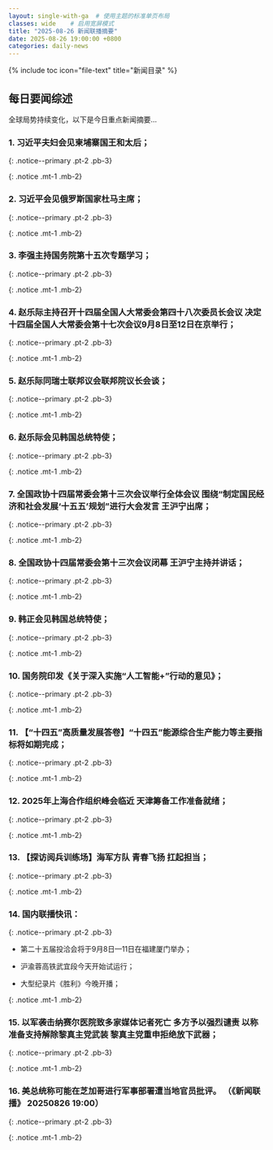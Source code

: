 ```yaml
---
layout: single-with-ga  # 使用主题的标准单页布局
classes: wide    # 启用宽屏模式
title: "2025-08-26 新闻联播摘要"
date: 2025-08-26 19:00:00 +0800
categories: daily-news
---
```


{% include toc icon="file-text" title="新闻目录" %}
   
## 每日要闻综述

全球局势持续变化，以下是今日重点新闻摘要...

### 1. 习近平夫妇会见柬埔寨国王和太后； 

{: .notice--primary .pt-2 .pb-3}

{: .notice .mt-1 .mb-2}

### 2. 习近平会见俄罗斯国家杜马主席； 

{: .notice--primary .pt-2 .pb-3}

{: .notice .mt-1 .mb-2}

### 3. 李强主持国务院第十五次专题学习； 

{: .notice--primary .pt-2 .pb-3}

{: .notice .mt-1 .mb-2}

### 4. 赵乐际主持召开十四届全国人大常委会第四十八次委员长会议 决定十四届全国人大常委会第十七次会议9月8日至12日在京举行； 

{: .notice--primary .pt-2 .pb-3}

{: .notice .mt-1 .mb-2}

### 5. 赵乐际同瑞士联邦议会联邦院议长会谈； 

{: .notice--primary .pt-2 .pb-3}

{: .notice .mt-1 .mb-2}

### 6. 赵乐际会见韩国总统特使； 

{: .notice--primary .pt-2 .pb-3}

{: .notice .mt-1 .mb-2}

### 7. 全国政协十四届常委会第十三次会议举行全体会议 围绕“制定国民经济和社会发展‘十五五’规划”进行大会发言 王沪宁出席； 

{: .notice--primary .pt-2 .pb-3}

{: .notice .mt-1 .mb-2}

### 8. 全国政协十四届常委会第十三次会议闭幕 王沪宁主持并讲话； 

{: .notice--primary .pt-2 .pb-3}

{: .notice .mt-1 .mb-2}

### 9. 韩正会见韩国总统特使； 

{: .notice--primary .pt-2 .pb-3}

{: .notice .mt-1 .mb-2}

### 10. 国务院印发《关于深入实施“人工智能+”行动的意见》； 

{: .notice--primary .pt-2 .pb-3}

{: .notice .mt-1 .mb-2}

### 11. 【“十四五”高质量发展答卷】“十四五”能源综合生产能力等主要指标将如期完成； 

{: .notice--primary .pt-2 .pb-3}

{: .notice .mt-1 .mb-2}

### 12. 2025年上海合作组织峰会临近 天津筹备工作准备就绪； 

{: .notice--primary .pt-2 .pb-3}

{: .notice .mt-1 .mb-2}

### 13. 【探访阅兵训练场】海军方队 青春飞扬 扛起担当； 

{: .notice--primary .pt-2 .pb-3}

{: .notice .mt-1 .mb-2}

### 14. 国内联播快讯： 

{: .notice--primary .pt-2 .pb-3}

- 第二十五届投洽会将于9月8日—11日在福建厦门举办；

- 沪渝蓉高铁武宜段今天开始试运行；

- 大型纪录片《胜利》今晚开播；

{: .notice .mt-1 .mb-2}

### 15. 以军袭击纳赛尔医院致多家媒体记者死亡 多方予以强烈谴责 以称准备支持解除黎真主党武装 黎真主党重申拒绝放下武器； 

{: .notice--primary .pt-2 .pb-3}

{: .notice .mt-1 .mb-2}

### 16. 美总统称可能在芝加哥进行军事部署遭当地官员批评。 （《新闻联播》 20250826 19:00） 

{: .notice--primary .pt-2 .pb-3}

{: .notice .mt-1 .mb-2}